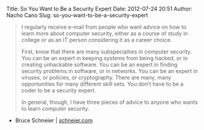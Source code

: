 Title: So You Want to Be a Security Expert
Date: 2012-07-24 20:51
Author: Nacho Cano
Slug: so-you-want-to-be-a-security-expert

> I regularly receive e-mail from people who want advice on how to learn
> more about computer security, either as a course of study in college
> or as an IT person considering it as a career choice.
>
> First, know that there are many subspecialties in computer security.
> You can be an expert in keeping systems from being hacked, or in
> creating unhackable software. You can be an expert in finding security
> problems in software, or in networks. You can be an expert in viruses,
> or policies, or cryptography. There are many, many opportunities for
> many different skill sets. You don’t have to be a coder to be a
> security expert.
>
> In general, though, I have three pieces of advice to anyone who wants
> to learn computer security.

- Bruce Schneier | [schneier.com][]

  [schneier.com]: https://www.schneier.com/blog/archives/2012/07/how_to_become_a_1.html
    "So You Want to Be a Security Expert"
